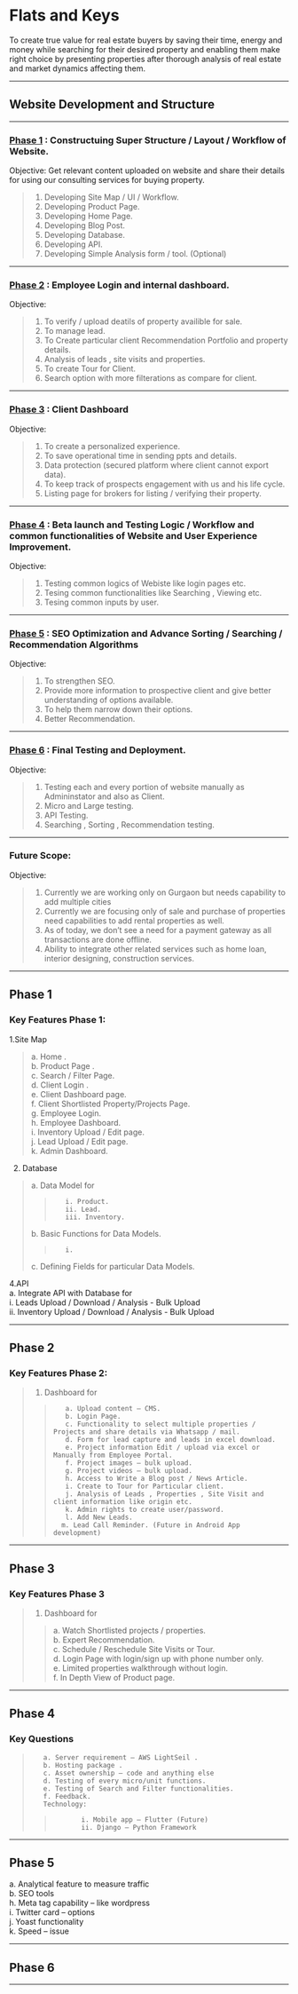 # Flats and Keys

To create true value for real estate buyers by saving their time, energy and money while searching for their desired property and enabling them make right choice by presenting properties after thorough analysis of real estate and market dynamics affecting them.

***

## Website Development and Structure 

***

### [Phase 1](#Phase-1) : Constructuing Super Structure / Layout / Workflow of Website.
Objective: Get relevant content uploaded on website  and share their details for using our consulting services for buying property.  
> 1. Developing Site Map / UI / Workflow.  
> 2. Developing Product Page.  
> 3. Developing Home Page.  
> 4. Developing Blog Post.  
> 5. Developing Database.  
> 6. Developing API.  
> 7. Developing Simple Analysis form / tool. (Optional)  
 
 ***

### [Phase 2](#Phase-2) : Employee Login and internal dashboard.
Objective: 
> 1. To verify / upload deatils of property availible for sale.
>   2. To manage lead.
>    3. To Create particular client Recommendation Portfolio and property details.
>    4. Analysis of leads , site visits and properties.
>    5. To create Tour for Client.
>    6. Search option with more filterations as compare for client. 

***

### [Phase 3](#Phase-3) : Client Dashboard
Objective: 
 >   1. To create a personalized experience.
 >   2. To save operational time in sending ppts and details.
 >   3. Data protection (secured platform where client cannot export data).
 >   4. To keep track of prospects engagement with us and his life cycle.
 >   5. Listing page for brokers for listing / verifying their property.

***

### [Phase 4](#Phase-4) : Beta launch and Testing Logic / Workflow and common functionalities of Website and User Experience Improvement.
Objective:
>    1. Testing common logics of Webiste like login pages etc.  
>    2. Tesing common functionalities like Searching , Viewing etc.  
>    3. Tesing common inputs by user.  

***

### [Phase 5](#Phase-5) : SEO Optimization and Advance Sorting / Searching / Recommendation Algorithms 
Objective: 
 >   1. To strengthen SEO.
 >   2. Provide more information to prospective client and give better understanding of options available. 
 >   3. To help them narrow down their options. 
 >   2. Better Recommendation.

***

### [Phase 6](#Phase-6) : Final Testing and Deployment.
Objective:
>    1. Testing each and every portion of website manually as Admininstator and also as Client.
>    2. Micro and Large testing.
>    3. API Testing.
>    4. Searching ,  Sorting , Recommendation testing.

***

### Future Scope: 
Objective:
>    1. Currently we are working only on Gurgaon but needs capability to add multiple cities 
>    2. Currently we are focusing only of sale and purchase of properties need capabilities to add rental properties as well. 
>    3. As of today, we don’t see a need for a payment gateway as all transactions are done offline. 
>   4. Ability to integrate other related services such as home loan, interior designing, construction services. 

***

## Phase 1
### Key Features Phase 1: 
1.Site Map  
>    a. Home .  
>    b. Product Page .   
>    c. Search / Filter Page.  
>    d. Client Login .  
>    e. Client Dashboard page.  
>    f. Client Shortlisted Property/Projects Page.  
>    g. Employee Login.  
>    h. Employee Dashboard.  
>    i. Inventory Upload / Edit page.  
>    j. Lead Upload / Edit page.  
>    k. Admin Dashboard. 
    
2. Database  
>    a. Data Model for    
>>        i. Product.    
>>        ii. Lead.  
>>        iii. Inventory.  
>    b. Basic Functions for Data Models.  
>>        i.  
>    c. Defining Fields for particular Data Models.  
    
4.API  
    a. Integrate API with Database for  
        i. Leads Upload / Download / Analysis - Bulk Upload  
        ii. Inventory  Upload / Download / Analysis - Bulk Upload  

***

## Phase 2  
### Key Features Phase 2:  
>1. Dashboard for  
>>        a. Upload content – CMS.  
>>        b. Login Page.  
>>        c. Functionality to select multiple properties / Projects and share details via Whatsapp / mail.  
>>        d. Form for lead capture and leads in excel download.  
>>        e. Project information Edit / upload via excel or Manually from Employee Portal.  
>>        f. Project images – bulk upload.  
>>        g. Project videos – bulk upload.  
>>        h. Access to Write a Blog post / News Article.  
>>        i. Create to Tour for Particular client.  
>>        j. Analysis of Leads , Properties , Site Visit and client information like origin etc.  
>>        k. Admin rights to create user/password.  
>>        l. Add New Leads.  
>>       m. Lead Call Reminder. (Future in Android App development)  
  
***
  
## Phase 3  
### Key Features Phase 3   
>1. Dashboard for  
>>    a. Watch Shortlisted projects / properties.  
>>    b. Expert Recommendation.  
>>    c. Schedule /  Reschedule Site Visits or Tour.  
>>    d. Login Page with login/sign up with phone number only.  
>>    e. Limited properties walkthrough without login.  
>>    f. In Depth View of Product page.  
     
***

## Phase 4  
### Key Questions  
>        a. Server requirement – AWS LightSeil .  
>        b. Hosting package .  
>        c. Asset ownership – code and anything else   
>        d. Testing of every micro/unit functions.  
>        e. Testing of Search and Filter functionalities.  
>        f. Feedback.  
>        Technology:   
>>            i. Mobile app – Flutter (Future)   
>>            ii. Django – Python Framework   
  
***
  
## Phase 5  
a. Analytical feature to measure traffic   
        b. SEO tools   
h. Meta tag capability – like wordpress   
        i. Twitter card – options   
        j. Yoast functionality   
        k. Speed – issue   
  
***
  
## Phase 6  
  
***
